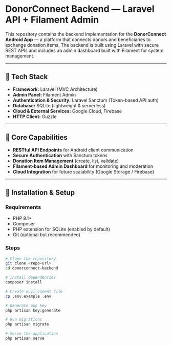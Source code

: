 # DonorConnect Backend — Laravel API + Filament Admin

This repository contains the backend implementation for the **DonorConnect Android App** — a platform that connects donors and beneficiaries to exchange donation items. The backend is built using Laravel with secure REST APIs and includes an admin dashboard built with Filament for system management.

---

## 🧰 Tech Stack

- **Framework:** Laravel (MVC Architecture)
- **Admin Panel:** Filament Admin
- **Authentication & Security:** Laravel Sanctum (Token-based API auth)
- **Database:** SQLite (lightweight & serverless)
- **Cloud & External Services:** Google Cloud, Firebase
- **HTTP Client:** Guzzle

---

## 🔧 Core Capabilities

- **RESTful API Endpoints** for Android client communication
- **Secure Authentication** with Sanctum tokens
- **Donation Item Management** (create, list, validate)
- **Filament-based Admin Dashboard** for monitoring and moderation
- **Cloud Integration** for future scalability (Google Storage / Firebase)

---

## 🚀 Installation & Setup

### Requirements

- PHP 8.1+
- Composer
- PHP extension for SQLite (enabled by default)
- Git (optional but recommended)

### Steps

```bash
# Clone the repository
git clone <repo-url>
cd donorconnect-backend

# Install dependencies
composer install

# Create environment file
cp .env.example .env

# Generate app key
php artisan key:generate

# Run migrations
php artisan migrate

# Serve the application
php artisan serve

